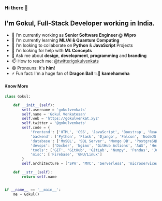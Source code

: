 ### Hi there 👋

## I'm Gokul, Full-Stack Developer working in India.

- 🔭 I’m currently working as **Senior Software Engineer @ Wipro**
- 🌱 I’m currently learning **ML/AI & Quantum Computing**
- 👯 I’m looking to collaborate on **Python** & **JavaScript** Projects
- 🤔 I’m looking for help with **ML Concepts** 
- 💬 Ask me about **design**, **development**, **programming** and **branding**
- 📫 How to reach me: [@twitter/gokulvenkats](https://twitter.com/gokulvenkats)
- 😄 Pronouns: It's **him**!
- ⚡ Fun fact: I'm a huge fan of **Dragon Ball** 💥💨 **kamehameha**

#### Know More
```python
class Gokul:

    def __init__(self):
        self.username = 'gokulvenkats'
        self.name = 'Gokul Venkatesan'
        self.web = 'https://gokulvenkat.xyz'
        self.twitter = '@gokulvenkats'
        self.code = {
            'frontend': ['HTML', 'CSS', 'JavaScript', 'Boostrap', 'ReactJS', 'Angular 2', 'TailWind'],
            'backend': ['Python', 'Flask', 'Django', 'Falcon', 'NodeJS'],
            'database': ['MySQL', 'SQL Server', 'Mongo DB', 'PostgreSQL'],
            'devops': ['Docker', 'Nginx', 'GitHub Actions', 'AWS', 'Heroku', 'Azure DevOps'],
            'tools': ['GIT', 'GitHub', 'GitLab', 'Numpy', 'Pandas', 'Jupyter notebook', 'SQLAlchemy', 'Redis', 'Celery'],
            'misc': ['Firebase', 'GNU/Linux']
        }
        self.architecture = ['SPA', 'MVC', 'Serverless', 'microservices']

    def __str__(self):
        return self.name


if __name__ == '__main__':
    me = Gokul()
```

<!--
**gokulvenkats/gokulvenkats** is a ✨ _special_ ✨ repository because its `README.md` (this file) appears on your GitHub profile.
https://shields.io/ | https://simpleicons.org/ | https://img.shields.io/badge/Gatsby-%23663399.svg?&style=for-the-badge&logo=gatsby&logoColor=white

Here are some ideas to get you started:
-->
